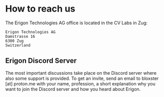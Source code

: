 # How to reach us

The Erigon Technologies AG office is located in the CV Labs in Zug:


```
Erigon Technologies AG 
Damstrasse 16
6300 Zug
Switzerland
```

## Erigon Discord Server

The most important discussions take place on the Discord server where also some support is provided. To get an invite, send an email to bloxster [at] proton.me with your name, profession, a short explanation why you want to join the Discord server and how you heard about Erigon.

